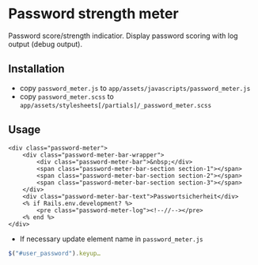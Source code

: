 # Password strength meter

Password score/strength indicatior. Display password scoring with log output (debug output).

## Installation

* copy `password_meter.js` to `app/assets/javascripts/password_meter.js`
* copy `password_meter.scss` to `app/assets/stylesheets[/partials]/_password_meter.scss`

## Usage

```erb
<div class="password-meter">
	<div class="password-meter-bar-wrapper">
		<div class="password-meter-bar">&nbsp;</div>
		<span class="password-meter-bar-section section-1"></span>
		<span class="password-meter-bar-section section-2"></span>
		<span class="password-meter-bar-section section-3"></span>
	</div>
	<div class="password-meter-bar-text">Passwortsicherheit</div>
	<% if Rails.env.development? %>
		<pre class="password-meter-log"><!--//--></pre>
	<% end %>
</div>
```


* If necessary update element name in `password_meter.js`

```js
$("#user_password").keyup…
```
